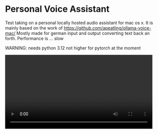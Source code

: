 # Personal Voice Assistant

Test taking on a personal locally hosted audio assistant for mac os x.
It is mainly based on the work of https://github.com/apeatling/ollama-voice-mac/
Mostly made for german input and output converting text back an forth.
Performance is ... slow

WARNING: needs python 3.12 not higher for pytorch at the moment

<video src="https://github.com/PatouChoubidou/assistant/blob/main/assets/vids/assistant.mp4" width="480" >

[![assistant.mov](./assets/vids/assistant.mp4)](./assets/vids/assistant.mp4)

## tools in use
- python
- ollama
- model with function calling support -> llama3.1
- text-to-speech (tts): pyttsx3 
- speech-to-text (stt): whisper using torch
- language translation -> translator.py using ollama(llama3) for translation or translator2.py using Helsinki-NLP/opus-mt, but does not seem to improve performance
- interface: pygame

## apis in use
- untis - timetable school
- bvg - transportation berlin 
- tageschau - news
- wttr.in - wheather

## usage
- source myvenv/bin/activate: activate env
- maybe install requirements.txt -> pip install -r /path/to/requirements.txt
- python app.py

## functions: what can you ask for
- ask for the time
- ask for the date
- ask for the weekday
- ask for how many days until: input maybe 24.12.2024
- ask for timer on mac 
- tell a joke - killer feature
- ask for the current wheather in
- ask for todays timetable of your kids, in case "web untis" is in use
- ask for the next train or bus leaving next to my house - not yours: bvg api
- ask for the news: taken from german medium tagesschau.de 
#### mac os:
- open browser on <www.xyz.de>

### functions: work in progress:
- wikipedia search
- crawl a website - mostly blocked by data regulation consent button: using bs4

### functions: nice to have:
- tell me what is playin' in cinemas right now 
- ideas for what to cook and their receipts
- meta functions like: assistant close() via stt
- some sports api 

## What else might be missing 
- some rag function
- some memory for the last few interactions of conversation -> using ollama chat messages[]
- some loop for an ongoing conversation with functions like end this one, start new one,







